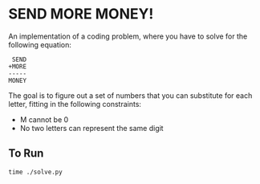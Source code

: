 # SEND MORE MONEY!

An implementation of a coding problem, where you have to solve for the following equation:

```
 SEND
+MORE
-----
MONEY
```

The goal is to figure out a set of numbers that you can substitute for each letter, fitting in the following constraints:

* M cannot be 0
* No two letters can represent the same digit

## To Run

`time ./solve.py`